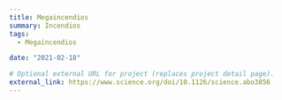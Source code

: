 ```yaml
---
title: Megaincendios
summary: Incendios
tags:
  - Megaincendios

date: "2021-02-18"

# Optional external URL for project (replaces project detail page).
external_link: https://www.science.org/doi/10.1126/science.abo3856
---
```

